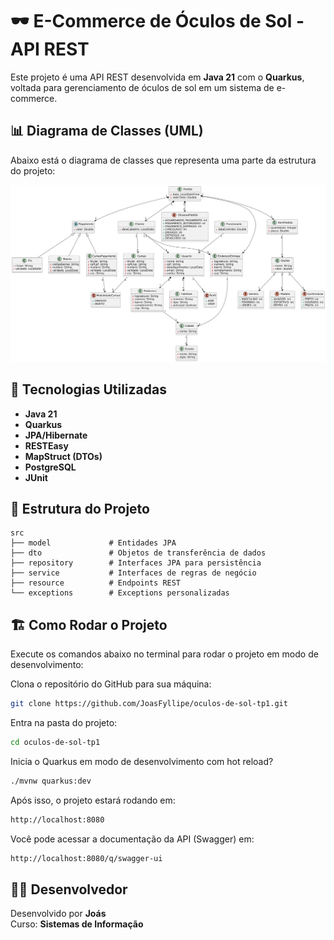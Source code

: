 # 🕶️ E-Commerce de Óculos de Sol - API REST

Este projeto é uma API REST desenvolvida em **Java 21** com o **Quarkus**, voltada para gerenciamento de óculos de sol em um sistema de e-commerce.

## 📊 Diagrama de Classes (UML)

Abaixo está o diagrama de classes que representa uma parte da estrutura do projeto:

![Diagrama UML](src/main/resources/uml/modelagem.png)



## 🚀 Tecnologias Utilizadas

- **Java 21**
- **Quarkus**
- **JPA/Hibernate**
- **RESTEasy**
- **MapStruct (DTOs)**
- **PostgreSQL**
- **JUnit**

## 🧩 Estrutura do Projeto

```
src
├── model             # Entidades JPA
├── dto               # Objetos de transferência de dados
├── repository        # Interfaces JPA para persistência
├── service           # Interfaces de regras de negócio
├── resource          # Endpoints REST
└── exceptions        # Exceptions personalizadas
```

## 🏗️ Como Rodar o Projeto

Execute os comandos abaixo no terminal para rodar o projeto em modo de desenvolvimento:

Clona o repositório do GitHub para sua máquina:
```bash
git clone https://github.com/JoasFyllipe/oculos-de-sol-tp1.git
```

Entra na pasta do projeto:
```bash
cd oculos-de-sol-tp1
```
Inicia o Quarkus em modo de desenvolvimento com hot reload?
```bash
./mvnw quarkus:dev
```
Após isso, o projeto estará rodando em:
```bash
http://localhost:8080
```

Você pode acessar a documentação da API (Swagger) em:  
```bash
http://localhost:8080/q/swagger-ui
```


## 👨‍💻 Desenvolvedor

Desenvolvido por **Joás**  
Curso: **Sistemas de Informação**
